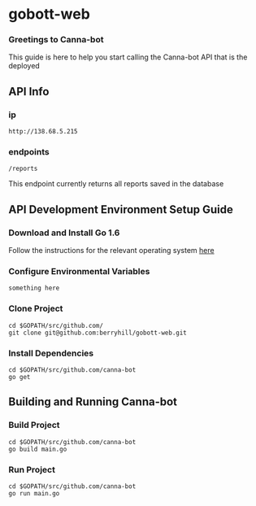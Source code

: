 # gobott-web

### Greetings to Canna-bot

This guide is here to help you start calling the Canna-bot API that is the deployed


## API Info
### ip
```
http://138.68.5.215
```

### endpoints
```
/reports
```
This endpoint currently returns all reports saved in the database


## API Development Environment Setup Guide
### Download and Install Go 1.6
Follow the instructions for the relevant operating system [here](https://golang.org/dl/)

### Configure Environmental Variables
```
something here
```

### Clone Project
```
cd $GOPATH/src/github.com/
git clone git@github.com:berryhill/gobott-web.git
```

### Install Dependencies
```
cd $GOPATH/src/github.com/canna-bot
go get
```

## Building and Running Canna-bot
### Build Project
```
cd $GOPATH/src/github.com/canna-bot
go build main.go
```

### Run Project
```
cd $GOPATH/src/github.com/canna-bot
go run main.go
```
